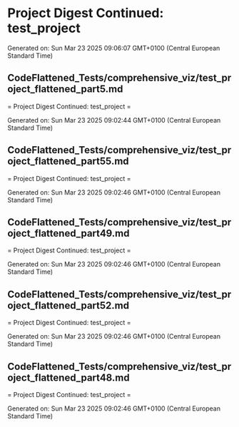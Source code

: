 # Project Digest Continued: test_project
Generated on: Sun Mar 23 2025 09:06:07 GMT+0100 (Central European Standard Time)


## CodeFlattened_Tests/comprehensive_viz/test_project_flattened_part5.md <a id="test_project_flattened_part5_md"></a>

= Project Digest Continued: test_project =

Generated on: Sun Mar 23 2025 09:02:44 GMT+0100 (Central European Standard Time)
## CodeFlattened_Tests/comprehensive_viz/test_project_flattened_part55.md <a id="test_project_flattened_part55_md"></a>

= Project Digest Continued: test_project =

Generated on: Sun Mar 23 2025 09:02:46 GMT+0100 (Central European Standard Time)
## CodeFlattened_Tests/comprehensive_viz/test_project_flattened_part49.md <a id="test_project_flattened_part49_md"></a>

= Project Digest Continued: test_project =

Generated on: Sun Mar 23 2025 09:02:46 GMT+0100 (Central European Standard Time)
## CodeFlattened_Tests/comprehensive_viz/test_project_flattened_part52.md <a id="test_project_flattened_part52_md"></a>

= Project Digest Continued: test_project =

Generated on: Sun Mar 23 2025 09:02:46 GMT+0100 (Central European Standard Time)
## CodeFlattened_Tests/comprehensive_viz/test_project_flattened_part48.md <a id="test_project_flattened_part48_md"></a>

= Project Digest Continued: test_project =

Generated on: Sun Mar 23 2025 09:02:46 GMT+0100 (Central European Standard Time)